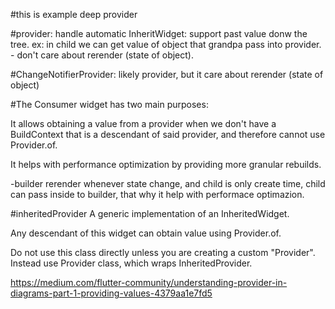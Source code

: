 #this is example deep provider

#provider: handle automatic InheritWidget: support past value donw the tree.
ex: in child we can get value of object that grandpa pass into provider. - don't care about rerender (state of object).

#ChangeNotifierProvider: likely provider, but it care about rerender (state of object)

#The Consumer widget has two main purposes:

It allows obtaining a value from a provider when we don't have a BuildContext that is a descendant of said provider, and therefore cannot use Provider.of.

It helps with performance optimization by providing more granular rebuilds.

-builder rerender whenever state change, and child is only create time, child can pass inside to builder, that why it help with performace optimazion.

#inheritedProvider
A generic implementation of an InheritedWidget.

Any descendant of this widget can obtain value using Provider.of.

Do not use this class directly unless you are creating a custom "Provider". Instead use Provider class, which wraps InheritedProvider.

https://medium.com/flutter-community/understanding-provider-in-diagrams-part-1-providing-values-4379aa1e7fd5
